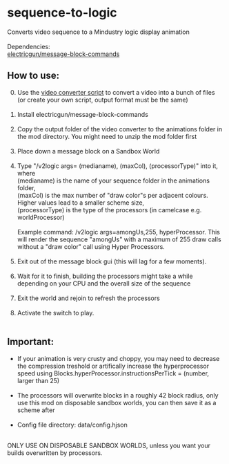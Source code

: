 # sequence-to-logic
Converts video sequence to a Mindustry logic display animation <br> <br>
Dependencies: <br> 
[electricgun/message-block-commands](https://github.com/ElectricGun/message-block-commands)
## How to use:
0. Use the [video converter script](https://github.com/ElectricGun/video-converter "Video Converter") to convert a video into a bunch of files (or create your own script, output format must be the same) <br> <br>
1. Install electricgun/message-block-commands <br> <br>
2. Copy the output folder of the video converter to the animations folder in the mod directory. You might need to unzip the mod folder first <br> <br>
3. Place down a message block on a Sandbox World <br> <br>
4. Type "/v2logic args= (medianame), (maxCol), (processorType)" into it, where <br>(medianame) is the name of your sequence folder in the animations folder, <br> (maxCol) is the max number of "draw color"s per adjacent colours. Higher values lead to a smaller scheme size, <br> (processorType) is the type of the processors (in camelcase e.g. worldProcessor) <br>  <br>Example command: /v2logic args=amongUs,255, hyperProcessor. This will render the sequence "amongUs" with a maximum of 255 draw calls without a "draw color" call using Hyper Processors. <br> <br>
5. Exit out of the message block gui (this will lag for a few moments). <br> <br>
6. Wait for it to finish, building the processors might take a while depending on your CPU and the overall size of the sequence <br> <br>
7. Exit the world and rejoin to refresh the processors <br> <br>
8. Activate the switch to play. <br> <br>
## Important: 
- If your animation is very crusty and choppy, you may need to decrease the compression treshold or artifically increase the hyperprocessor speed using Blocks.hyperProcessor.instructionsPerTick = (number, larger than 25) <br> <br>
- The processors will overwrite blocks in a roughly 42 block radius, only use this mod on disposable sandbox worlds, you can then save it as a scheme after <br> <br>
- Config file directory: data/config.hjson <br>
<br>
ONLY USE ON DISPOSABLE SANDBOX WORLDS, unless you want your builds overwritten by processors.
